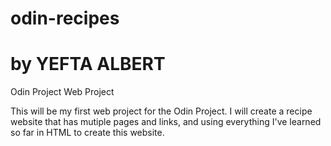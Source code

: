 # odin-recipes
# by YEFTA ALBERT
Odin Project Web Project

This will be my first web project for the Odin Project. I will create a recipe website that has mutiple pages and links, and using everything I've learned so far in HTML to create this website.


